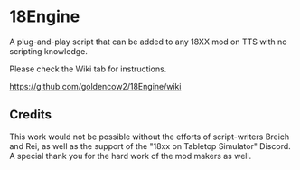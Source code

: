 # 18Engine
A plug-and-play script that can be added to any 18XX mod on TTS with no scripting knowledge.

Please check the Wiki tab for instructions.

https://github.com/goldencow2/18Engine/wiki

## Credits

This work would not be possible without the efforts of script-writers Breich and Rei, as well as the support of the "18xx on Tabletop Simulator" Discord. A special thank you for the hard work of the mod makers as well.

